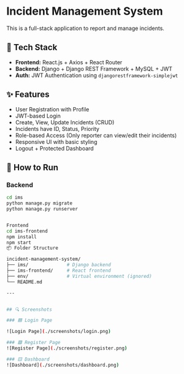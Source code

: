 # Incident Management System

This is a full-stack application to report and manage incidents.

## 🔧 Tech Stack
- **Frontend:** React.js + Axios + React Router
- **Backend:** Django + Django REST Framework + MySQL + JWT
- **Auth:** JWT Authentication using `djangorestframework-simplejwt`

## ✨ Features
- User Registration with Profile
- JWT-based Login
- Create, View, Update Incidents (CRUD)
- Incidents have ID, Status, Priority
- Role-based Access (Only reporter can view/edit their incidents)
- Responsive UI with basic styling
- Logout + Protected Dashboard

## 🚀 How to Run

### Backend
```bash
cd ims
python manage.py migrate
python manage.py runserver


Frontend
cd ims-frontend
npm install
npm start
📦 Folder Structure

incident-management-system/
├── ims/              # Django backend
├── ims-frontend/     # React frontend
├── env/              # Virtual environment (ignored)
└── README.md

---


## 🔍 Screenshots

### 🟦 Login Page

![Login Page](./screenshots/login.png)

### 🟩 Register Page
![Register Page](./screenshots/register.png)

### 🟨 Dashboard
![Dashboard](./screenshots/dashboard.png)
